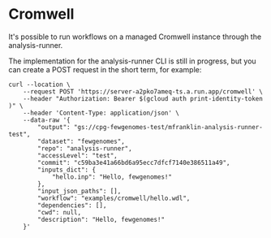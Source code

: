 # Cromwell

It's possible to run workflows on a managed Cromwell instance
through the analysis-runner.

The implementation for the analysis-runner CLI is still in progress,
but you can create a POST request in the short term, for example:

```shell
curl --location \
    --request POST 'https://server-a2pko7ameq-ts.a.run.app/cromwell' \
    --header "Authorization: Bearer $(gcloud auth print-identity-token  )" \
    --header 'Content-Type: application/json' \
    --data-raw '{
        "output": "gs://cpg-fewgenomes-test/mfranklin-analysis-runner-test",
        "dataset": "fewgenomes",
        "repo": "analysis-runner",
        "accessLevel": "test",
        "commit": "c59ba3e41a66bd6a95ecc7dfcf7140e386511a49",
        "inputs_dict": {
            "hello.inp": "Hello, fewgenomes!"
        },
        "input_json_paths": [],
        "workflow": "examples/cromwell/hello.wdl",
        "dependencies": [],
        "cwd": null,
        "description": "Hello, fewgenomes!"
    }'
```
